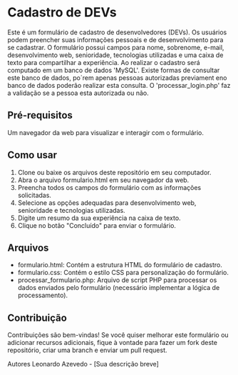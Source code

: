 # Cadastro de DEVs
Este é um formulário de cadastro de desenvolvedores (DEVs). 
Os usuários podem preencher suas informações pessoais e de desenvolvimento para se cadastrar. 
O formulário possui campos para nome, sobrenome, e-mail, desenvolvimento web, senioridade, tecnologias utilizadas e uma caixa de texto para compartilhar a experiência.
Ao realizar o cadastro será computado em um banco de dados 'MySQL'.
Existe formas de consultar este banco de dados, po´rem apenas pessoas autorizadas previament eno banco de dados poderão realizar esta consulta.
O 'processar_login.php' faz a validação se a pessoa esta autorizada ou não.


## Pré-requisitos
Um navegador da web para visualizar e interagir com o formulário.


## Como usar
1. Clone ou baixe os arquivos deste repositório em seu computador.
2. Abra o arquivo formulario.html em seu navegador da web.
3. Preencha todos os campos do formulário com as informações solicitadas.
4. Selecione as opções adequadas para desenvolvimento web, senioridade e tecnologias utilizadas.
5. Digite um resumo da sua experiência na caixa de texto.
6. Clique no botão "Concluído" para enviar o formulário.


## Arquivos
- formulario.html: Contém a estrutura HTML do formulário de cadastro.
- formulario.css: Contém o estilo CSS para personalização do formulário.
- processar_formulario.php: Arquivo de script PHP para processar os dados enviados pelo formulário (necessário implementar a lógica de processamento).


## Contribuição
Contribuições são bem-vindas! Se você quiser melhorar este formulário ou adicionar recursos adicionais, fique à vontade para fazer um fork deste repositório, criar uma branch e enviar um pull request.


Autores
Leonardo Azevedo - [Sua descrição breve]
